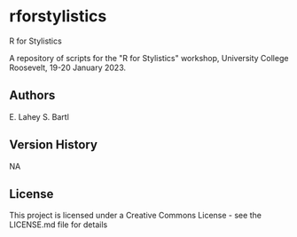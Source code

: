 # rforstylistics
R for Stylistics

A repository of scripts for the "R for Stylistics" workshop, University College Roosevelt, 19-20 January 2023.

## Authors

E. Lahey
S. Bartl

## Version History
NA

## License

This project is licensed under a Creative Commons License - see the LICENSE.md file for details
